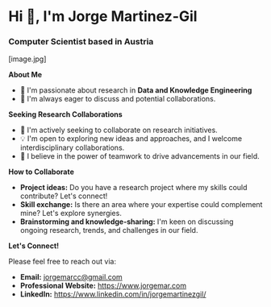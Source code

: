 
# Hi 👋, I'm Jorge Martinez-Gil 
### Computer Scientist based in Austria

[image.jpg]

**About Me**

* 🔭 I'm passionate about research in **Data and Knowledge Engineering**
* 💬 I'm always eager to discuss  and potential collaborations.

**Seeking Research Collaborations**

* 👯 I'm actively seeking to collaborate on research initiatives.
* 💡 I'm open to exploring new ideas and approaches, and I welcome interdisciplinary collaborations.
* 🤝 I believe in the power of teamwork to drive advancements in our field.

**How to Collaborate**

* **Project ideas:** Do you have a research project where my skills could contribute? Let's connect!
* **Skill exchange:**  Is there an area where your expertise could complement mine? Let's explore synergies.
* **Brainstorming and knowledge-sharing:** I'm keen on discussing ongoing research, trends, and challenges in our field.

**Let's Connect!**

Please feel free to reach out via:

* **Email:** jorgemarcc@gmail.com
* **Professional Website:** https://www.jorgemar.com
* **LinkedIn:** https://www.linkedin.com/in/jorgemartinezgil/
